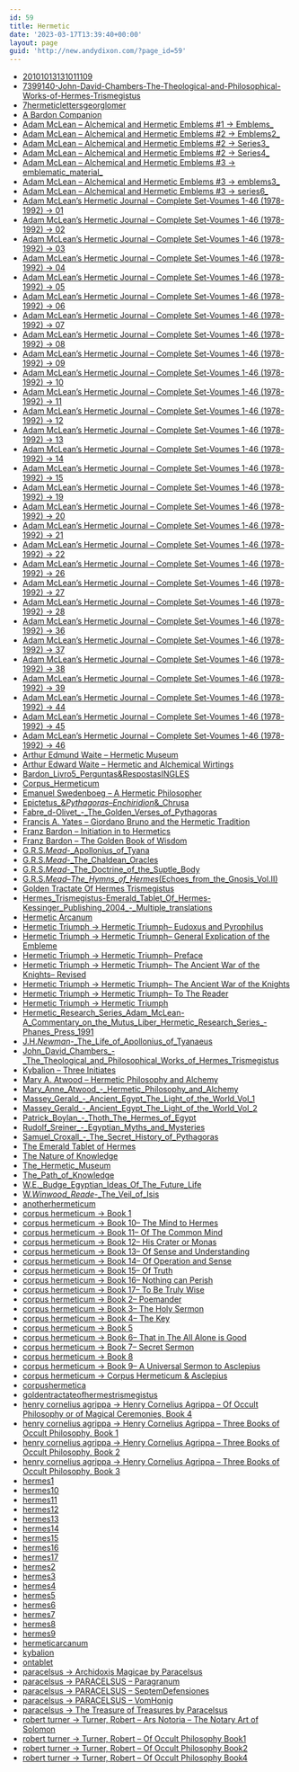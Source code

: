 ```yaml
---
id: 59
title: Hermetic
date: '2023-03-17T13:39:40+00:00'
layout: page
guid: 'http://new.andydixon.com/?page_id=59'
---
```


- [20101013131011109](https://occult.g8x2.ldn.idrivee2-23.com/Hermetic/20101013131011109.pdf)
- [7399140-John-David-Chambers-The-Theological-and-Philosophical-Works-of-Hermes-Trismegistus](https://occult.g8x2.ldn.idrivee2-23.com/Hermetic/7399140-John-David-Chambers-The-Theological-and-Philosophical-Works-of-Hermes-Trismegistus.pdf)
- [7hermeticlettersgeorglomer](https://occult.g8x2.ldn.idrivee2-23.com/Hermetic/7hermeticlettersgeorglomer.pdf)
- [A Bardon Companion](https://occult.g8x2.ldn.idrivee2-23.com/Hermetic/A%20Bardon%20Companion.pdf)
- [Adam McLean – Alchemical and Hermetic Emblems #1 -&gt; Emblems\_](https://occult.g8x2.ldn.idrivee2-23.com/Hermetic/Adam%20McLean%20-%20Alchemical%20and%20Hermetic%20Emblems%20#1/Emblems_.pdf)
- [Adam McLean – Alchemical and Hermetic Emblems #2 -&gt; Emblems2\_](https://occult.g8x2.ldn.idrivee2-23.com/Hermetic/Adam%20McLean%20-%20Alchemical%20and%20Hermetic%20Emblems%20#2/Emblems2_.pdf)
- [Adam McLean – Alchemical and Hermetic Emblems #2 -&gt; Series3\_](https://occult.g8x2.ldn.idrivee2-23.com/Hermetic/Adam%20McLean%20-%20Alchemical%20and%20Hermetic%20Emblems%20#2/Series3_.pdf)
- [Adam McLean – Alchemical and Hermetic Emblems #2 -&gt; Series4\_](https://occult.g8x2.ldn.idrivee2-23.com/Hermetic/Adam%20McLean%20-%20Alchemical%20and%20Hermetic%20Emblems%20#2/Series4_.pdf)
- [Adam McLean – Alchemical and Hermetic Emblems #3 -&gt; emblematic\_material\_](https://occult.g8x2.ldn.idrivee2-23.com/Hermetic/Adam%20McLean%20-%20Alchemical%20and%20Hermetic%20Emblems%20#3/emblematic_material_.pdf)
- [Adam McLean – Alchemical and Hermetic Emblems #3 -&gt; emblems3\_](https://occult.g8x2.ldn.idrivee2-23.com/Hermetic/Adam%20McLean%20-%20Alchemical%20and%20Hermetic%20Emblems%20#3/emblems3_.pdf)
- [Adam McLean – Alchemical and Hermetic Emblems #3 -&gt; series6\_](https://occult.g8x2.ldn.idrivee2-23.com/Hermetic/Adam%20McLean%20-%20Alchemical%20and%20Hermetic%20Emblems%20#3/series6_.pdf)
- [Adam McLean’s Hermetic Journal – Complete Set-Voumes 1-46 (1978-1992) -&gt; 01](https://occult.g8x2.ldn.idrivee2-23.com/Hermetic/Adam%20McLean%27s%20Hermetic%20Journal%20-%20Complete%20Set-Voumes%201-46%20(1978-1992)/01.pdf)
- [Adam McLean’s Hermetic Journal – Complete Set-Voumes 1-46 (1978-1992) -&gt; 02](https://occult.g8x2.ldn.idrivee2-23.com/Hermetic/Adam%20McLean%27s%20Hermetic%20Journal%20-%20Complete%20Set-Voumes%201-46%20(1978-1992)/02.pdf)
- [Adam McLean’s Hermetic Journal – Complete Set-Voumes 1-46 (1978-1992) -&gt; 03](https://occult.g8x2.ldn.idrivee2-23.com/Hermetic/Adam%20McLean%27s%20Hermetic%20Journal%20-%20Complete%20Set-Voumes%201-46%20(1978-1992)/03.pdf)
- [Adam McLean’s Hermetic Journal – Complete Set-Voumes 1-46 (1978-1992) -&gt; 04](https://occult.g8x2.ldn.idrivee2-23.com/Hermetic/Adam%20McLean%27s%20Hermetic%20Journal%20-%20Complete%20Set-Voumes%201-46%20(1978-1992)/04.pdf)
- [Adam McLean’s Hermetic Journal – Complete Set-Voumes 1-46 (1978-1992) -&gt; 05](https://occult.g8x2.ldn.idrivee2-23.com/Hermetic/Adam%20McLean%27s%20Hermetic%20Journal%20-%20Complete%20Set-Voumes%201-46%20(1978-1992)/05.pdf)
- [Adam McLean’s Hermetic Journal – Complete Set-Voumes 1-46 (1978-1992) -&gt; 06](https://occult.g8x2.ldn.idrivee2-23.com/Hermetic/Adam%20McLean%27s%20Hermetic%20Journal%20-%20Complete%20Set-Voumes%201-46%20(1978-1992)/06.pdf)
- [Adam McLean’s Hermetic Journal – Complete Set-Voumes 1-46 (1978-1992) -&gt; 07](https://occult.g8x2.ldn.idrivee2-23.com/Hermetic/Adam%20McLean%27s%20Hermetic%20Journal%20-%20Complete%20Set-Voumes%201-46%20(1978-1992)/07.pdf)
- [Adam McLean’s Hermetic Journal – Complete Set-Voumes 1-46 (1978-1992) -&gt; 08](https://occult.g8x2.ldn.idrivee2-23.com/Hermetic/Adam%20McLean%27s%20Hermetic%20Journal%20-%20Complete%20Set-Voumes%201-46%20(1978-1992)/08.pdf)
- [Adam McLean’s Hermetic Journal – Complete Set-Voumes 1-46 (1978-1992) -&gt; 09](https://occult.g8x2.ldn.idrivee2-23.com/Hermetic/Adam%20McLean%27s%20Hermetic%20Journal%20-%20Complete%20Set-Voumes%201-46%20(1978-1992)/09.pdf)
- [Adam McLean’s Hermetic Journal – Complete Set-Voumes 1-46 (1978-1992) -&gt; 10](https://occult.g8x2.ldn.idrivee2-23.com/Hermetic/Adam%20McLean%27s%20Hermetic%20Journal%20-%20Complete%20Set-Voumes%201-46%20(1978-1992)/10.pdf)
- [Adam McLean’s Hermetic Journal – Complete Set-Voumes 1-46 (1978-1992) -&gt; 11](https://occult.g8x2.ldn.idrivee2-23.com/Hermetic/Adam%20McLean%27s%20Hermetic%20Journal%20-%20Complete%20Set-Voumes%201-46%20(1978-1992)/11.pdf)
- [Adam McLean’s Hermetic Journal – Complete Set-Voumes 1-46 (1978-1992) -&gt; 12](https://occult.g8x2.ldn.idrivee2-23.com/Hermetic/Adam%20McLean%27s%20Hermetic%20Journal%20-%20Complete%20Set-Voumes%201-46%20(1978-1992)/12.pdf)
- [Adam McLean’s Hermetic Journal – Complete Set-Voumes 1-46 (1978-1992) -&gt; 13](https://occult.g8x2.ldn.idrivee2-23.com/Hermetic/Adam%20McLean%27s%20Hermetic%20Journal%20-%20Complete%20Set-Voumes%201-46%20(1978-1992)/13.pdf)
- [Adam McLean’s Hermetic Journal – Complete Set-Voumes 1-46 (1978-1992) -&gt; 14](https://occult.g8x2.ldn.idrivee2-23.com/Hermetic/Adam%20McLean%27s%20Hermetic%20Journal%20-%20Complete%20Set-Voumes%201-46%20(1978-1992)/14.pdf)
- [Adam McLean’s Hermetic Journal – Complete Set-Voumes 1-46 (1978-1992) -&gt; 15](https://occult.g8x2.ldn.idrivee2-23.com/Hermetic/Adam%20McLean%27s%20Hermetic%20Journal%20-%20Complete%20Set-Voumes%201-46%20(1978-1992)/15.pdf)
- [Adam McLean’s Hermetic Journal – Complete Set-Voumes 1-46 (1978-1992) -&gt; 19](https://occult.g8x2.ldn.idrivee2-23.com/Hermetic/Adam%20McLean%27s%20Hermetic%20Journal%20-%20Complete%20Set-Voumes%201-46%20(1978-1992)/19.pdf)
- [Adam McLean’s Hermetic Journal – Complete Set-Voumes 1-46 (1978-1992) -&gt; 20](https://occult.g8x2.ldn.idrivee2-23.com/Hermetic/Adam%20McLean%27s%20Hermetic%20Journal%20-%20Complete%20Set-Voumes%201-46%20(1978-1992)/20.pdf)
- [Adam McLean’s Hermetic Journal – Complete Set-Voumes 1-46 (1978-1992) -&gt; 21](https://occult.g8x2.ldn.idrivee2-23.com/Hermetic/Adam%20McLean%27s%20Hermetic%20Journal%20-%20Complete%20Set-Voumes%201-46%20(1978-1992)/21.pdf)
- [Adam McLean’s Hermetic Journal – Complete Set-Voumes 1-46 (1978-1992) -&gt; 22](https://occult.g8x2.ldn.idrivee2-23.com/Hermetic/Adam%20McLean%27s%20Hermetic%20Journal%20-%20Complete%20Set-Voumes%201-46%20(1978-1992)/22.pdf)
- [Adam McLean’s Hermetic Journal – Complete Set-Voumes 1-46 (1978-1992) -&gt; 26](https://occult.g8x2.ldn.idrivee2-23.com/Hermetic/Adam%20McLean%27s%20Hermetic%20Journal%20-%20Complete%20Set-Voumes%201-46%20(1978-1992)/26.pdf)
- [Adam McLean’s Hermetic Journal – Complete Set-Voumes 1-46 (1978-1992) -&gt; 27](https://occult.g8x2.ldn.idrivee2-23.com/Hermetic/Adam%20McLean%27s%20Hermetic%20Journal%20-%20Complete%20Set-Voumes%201-46%20(1978-1992)/27.pdf)
- [Adam McLean’s Hermetic Journal – Complete Set-Voumes 1-46 (1978-1992) -&gt; 28](https://occult.g8x2.ldn.idrivee2-23.com/Hermetic/Adam%20McLean%27s%20Hermetic%20Journal%20-%20Complete%20Set-Voumes%201-46%20(1978-1992)/28.pdf)
- [Adam McLean’s Hermetic Journal – Complete Set-Voumes 1-46 (1978-1992) -&gt; 36](https://occult.g8x2.ldn.idrivee2-23.com/Hermetic/Adam%20McLean%27s%20Hermetic%20Journal%20-%20Complete%20Set-Voumes%201-46%20(1978-1992)/36.pdf)
- [Adam McLean’s Hermetic Journal – Complete Set-Voumes 1-46 (1978-1992) -&gt; 37](https://occult.g8x2.ldn.idrivee2-23.com/Hermetic/Adam%20McLean%27s%20Hermetic%20Journal%20-%20Complete%20Set-Voumes%201-46%20(1978-1992)/37.pdf)
- [Adam McLean’s Hermetic Journal – Complete Set-Voumes 1-46 (1978-1992) -&gt; 38](https://occult.g8x2.ldn.idrivee2-23.com/Hermetic/Adam%20McLean%27s%20Hermetic%20Journal%20-%20Complete%20Set-Voumes%201-46%20(1978-1992)/38.pdf)
- [Adam McLean’s Hermetic Journal – Complete Set-Voumes 1-46 (1978-1992) -&gt; 39](https://occult.g8x2.ldn.idrivee2-23.com/Hermetic/Adam%20McLean%27s%20Hermetic%20Journal%20-%20Complete%20Set-Voumes%201-46%20(1978-1992)/39.pdf)
- [Adam McLean’s Hermetic Journal – Complete Set-Voumes 1-46 (1978-1992) -&gt; 44](https://occult.g8x2.ldn.idrivee2-23.com/Hermetic/Adam%20McLean%27s%20Hermetic%20Journal%20-%20Complete%20Set-Voumes%201-46%20(1978-1992)/44.pdf)
- [Adam McLean’s Hermetic Journal – Complete Set-Voumes 1-46 (1978-1992) -&gt; 45](https://occult.g8x2.ldn.idrivee2-23.com/Hermetic/Adam%20McLean%27s%20Hermetic%20Journal%20-%20Complete%20Set-Voumes%201-46%20(1978-1992)/45.pdf)
- [Adam McLean’s Hermetic Journal – Complete Set-Voumes 1-46 (1978-1992) -&gt; 46](https://occult.g8x2.ldn.idrivee2-23.com/Hermetic/Adam%20McLean%27s%20Hermetic%20Journal%20-%20Complete%20Set-Voumes%201-46%20(1978-1992)/46.pdf)
- [Arthur Edmund Waite – Hermetic Museum](https://occult.g8x2.ldn.idrivee2-23.com/Hermetic/Arthur%20Edmund%20Waite%20-%20Hermetic%20Museum.pdf)
- [Arthur Edward Waite – Hermetic and Alchemical Wirtings](https://occult.g8x2.ldn.idrivee2-23.com/Hermetic/Arthur%20Edward%20Waite%20-%20Hermetic%20and%20Alchemical%20Wirtings.pdf)
- [Bardon\_Livro5\_Perguntas&amp;RespostasINGLES](https://occult.g8x2.ldn.idrivee2-23.com/Hermetic/Bardon_Livro5_Perguntas%26RespostasINGLES.doc)
- [Corpus\_Hermeticum](https://occult.g8x2.ldn.idrivee2-23.com/Hermetic/Corpus_Hermeticum.pdf)
- [Emanuel Swedenboeg – A Hermetic Philosopher](https://occult.g8x2.ldn.idrivee2-23.com/Hermetic/Emanuel%20Swedenboeg%20-%20A%20Hermetic%20Philosopher.pdf)
- [Epictetus\_&amp;*Pythagoras*–*Enchiridion*&amp;\_Chrusa](https://occult.g8x2.ldn.idrivee2-23.com/Hermetic/Epictetus_%26_Pythagoras_-_Enchiridion_%26_Chrusa.pdf)
- [Fabre\_d-Olivet\_-\_The\_Golden\_Verses\_of\_Pythagoras](https://occult.g8x2.ldn.idrivee2-23.com/Hermetic/Fabre_d-Olivet_-_The_Golden_Verses_of_Pythagoras.pdf)
- [Francis A. Yates – Giordano Bruno and the Hermetic Tradition](https://occult.g8x2.ldn.idrivee2-23.com/Hermetic/Francis%20A.%20Yates%20-%20Giordano%20Bruno%20and%20the%20Hermetic%20Tradition.pdf)
- [Franz Bardon – Initiation in to Hermetics](https://occult.g8x2.ldn.idrivee2-23.com/Hermetic/Franz%20Bardon%20-%20Initiation%20in%20to%20Hermetics.pdf)
- [Franz Bardon – The Golden Book of Wisdom](https://occult.g8x2.ldn.idrivee2-23.com/Hermetic/Franz%20Bardon%20-%20The%20Golden%20Book%20of%20Wisdom.pdf)
- [G.R.S.*Mead*-\_Apollonius\_of\_Tyana](https://occult.g8x2.ldn.idrivee2-23.com/Hermetic/G.R.S._Mead_-_Apollonius_of_Tyana.pdf)
- [G.R.S.*Mead*-\_The\_Chaldean\_Oracles](https://occult.g8x2.ldn.idrivee2-23.com/Hermetic/G.R.S._Mead_-_The_Chaldean_Oracles.pdf)
- [G.R.S.*Mead*-\_The\_Doctrine\_of\_the\_Suptle\_Body](https://occult.g8x2.ldn.idrivee2-23.com/Hermetic/G.R.S._Mead_-_The_Doctrine_of_the_Suptle_Body.pdf)
- [G.R.S.*Mead*–*The\_Hymns\_of\_Hermes*(Echoes\_from\_the\_Gnosis\_Vol.II)](https://occult.g8x2.ldn.idrivee2-23.com/Hermetic/G.R.S._Mead_-_The_Hymns_of_Hermes_%28Echoes_from_the_Gnosis_Vol.II%29.pdf)
- [Golden Tractate Of Hermes Trismegistus](https://occult.g8x2.ldn.idrivee2-23.com/Hermetic/Golden%20Tractate%20Of%20Hermes%20Trismegistus.pdf)
- [Hermes\_Trismegistus-Emerald\_Tablet\_Of\_Hermes-Kessinger\_Publishing\_2004\_-\_Multiple\_translations](https://occult.g8x2.ldn.idrivee2-23.com/Hermetic/Hermes_Trismegistus-Emerald_Tablet_Of_Hermes-Kessinger_Publishing_2004_-_Multiple_translations.pdf)
- [Hermetic Arcanum](https://occult.g8x2.ldn.idrivee2-23.com/Hermetic/Hermetic%20Arcanum.pdf)
- [Hermetic Triumph -&gt; Hermetic Triumph– Eudoxus and Pyrophilus](https://occult.g8x2.ldn.idrivee2-23.com/Hermetic/Hermetic%20Triumph/Hermetic%20Triumph--%20Eudoxus%20and%20Pyrophilus.txt)
- [Hermetic Triumph -&gt; Hermetic Triumph– General Explication of the Embleme](https://occult.g8x2.ldn.idrivee2-23.com/Hermetic/Hermetic%20Triumph/Hermetic%20Triumph--%20General%20Explication%20of%20the%20Embleme.txt)
- [Hermetic Triumph -&gt; Hermetic Triumph– Preface](https://occult.g8x2.ldn.idrivee2-23.com/Hermetic/Hermetic%20Triumph/Hermetic%20Triumph--%20Preface.txt)
- [Hermetic Triumph -&gt; Hermetic Triumph– The Ancient War of the Knights– Revised](https://occult.g8x2.ldn.idrivee2-23.com/Hermetic/Hermetic%20Triumph/Hermetic%20Triumph--%20The%20Ancient%20War%20of%20the%20Knights--%20Revised.txt)
- [Hermetic Triumph -&gt; Hermetic Triumph– The Ancient War of the Knights](https://occult.g8x2.ldn.idrivee2-23.com/Hermetic/Hermetic%20Triumph/Hermetic%20Triumph--%20The%20Ancient%20War%20of%20the%20Knights.txt)
- [Hermetic Triumph -&gt; Hermetic Triumph– To The Reader](https://occult.g8x2.ldn.idrivee2-23.com/Hermetic/Hermetic%20Triumph/Hermetic%20Triumph--%20To%20The%20Reader.txt)
- [Hermetic Triumph -&gt; Hermetic Triumph](https://occult.g8x2.ldn.idrivee2-23.com/Hermetic/Hermetic%20Triumph/Hermetic%20Triumph.txt)
- [Hermetic\_Research\_Series\_Adam\_McLean-A\_Commentary\_on\_the\_Mutus\_Liber\_Hermetic\_Research\_Series\_-Phanes\_Press\_1991](https://occult.g8x2.ldn.idrivee2-23.com/Hermetic/Hermetic_Research_Series_Adam_McLean-A_Commentary_on_the_Mutus_Liber_Hermetic_Research_Series_-Phanes_Press_1991.pdf)
- [J.H.*Newman*-\_The\_Life\_of\_Apollonius\_of\_Tyanaeus](https://occult.g8x2.ldn.idrivee2-23.com/Hermetic/J.H._Newman_-_The_Life_of_Apollonius_of_Tyanaeus.pdf)
- [John\_David\_Chambers\_-\_The\_Theological\_and\_Philosophical\_Works\_of\_Hermes\_Trismegistus](https://occult.g8x2.ldn.idrivee2-23.com/Hermetic/John_David_Chambers_-_The_Theological_and_Philosophical_Works_of_Hermes_Trismegistus.pdf)
- [Kybalion – Three Initiates](https://occult.g8x2.ldn.idrivee2-23.com/Hermetic/Kybalion%20-%20Three%20Initiates.pdf)
- [Mary A. Atwood – Hermetic Philosophy and Alchemy](https://occult.g8x2.ldn.idrivee2-23.com/Hermetic/Mary%20A.%20Atwood%20-%20Hermetic%20Philosophy%20and%20Alchemy.doc)
- [Mary\_Anne\_Atwood\_-\_Hermetic\_Philosophy\_and\_Alchemy](https://occult.g8x2.ldn.idrivee2-23.com/Hermetic/Mary_Anne_Atwood_-_Hermetic_Philosophy_and_Alchemy.doc)
- [Massey\_Gerald\_-\_Ancient\_Egypt\_The\_Light\_of\_the\_World\_Vol\_1](https://occult.g8x2.ldn.idrivee2-23.com/Hermetic/Massey_Gerald_-_Ancient_Egypt_The_Light_of_the_World_Vol_1.doc)
- [Massey\_Gerald\_-\_Ancient\_Egypt\_The\_Light\_of\_the\_World\_Vol\_2](https://occult.g8x2.ldn.idrivee2-23.com/Hermetic/Massey_Gerald_-_Ancient_Egypt_The_Light_of_the_World_Vol_2.doc)
- [Patrick\_Boylan\_-\_Thoth\_The\_Hermes\_of\_Egypt](https://occult.g8x2.ldn.idrivee2-23.com/Hermetic/Patrick_Boylan_-_Thoth_The_Hermes_of_Egypt.pdf)
- [Rudolf\_Sreiner\_-\_Egyptian\_Myths\_and\_Mysteries](https://occult.g8x2.ldn.idrivee2-23.com/Hermetic/Rudolf_Sreiner_-_Egyptian_Myths_and_Mysteries.pdf)
- [Samuel\_Croxall\_-\_The\_Secret\_History\_of\_Pythagoras](https://occult.g8x2.ldn.idrivee2-23.com/Hermetic/Samuel_Croxall_-_The_Secret_History_of_Pythagoras.pdf)
- [The Emerald Tablet of Hermes](https://occult.g8x2.ldn.idrivee2-23.com/Hermetic/The%20Emerald%20Tablet%20of%20Hermes.pdf)
- [The Nature of Knowledge](https://occult.g8x2.ldn.idrivee2-23.com/Hermetic/The%20Nature%20of%20Knowledge.pdf)
- [The\_Hermetic\_Museum](https://occult.g8x2.ldn.idrivee2-23.com/Hermetic/The_Hermetic_Museum.pdf)
- [The\_Path\_of\_Knowledge](https://occult.g8x2.ldn.idrivee2-23.com/Hermetic/The_Path_of_Knowledge.pdf)
- [W.E.\_Budge\_Egyptian\_Ideas\_Of\_The\_Future\_Life](https://occult.g8x2.ldn.idrivee2-23.com/Hermetic/W.E._Budge_Egyptian_Ideas_Of_The_Future_Life.pdf)
- [W.*Winwood\_Reade*-\_The\_Veil\_of\_Isis](https://occult.g8x2.ldn.idrivee2-23.com/Hermetic/W._Winwood_Reade_-_The_Veil_of_Isis.pdf)
- [anotherhermeticum](https://occult.g8x2.ldn.idrivee2-23.com/Hermetic/anotherhermeticum.pdf)
- [corpus hermeticum -&gt; Book 1](https://occult.g8x2.ldn.idrivee2-23.com/Hermetic/corpus%20hermeticum/Book%201.txt)
- [corpus hermeticum -&gt; Book 10– The Mind to Hermes](https://occult.g8x2.ldn.idrivee2-23.com/Hermetic/corpus%20hermeticum/Book%2010--%20The%20Mind%20to%20Hermes.txt)
- [corpus hermeticum -&gt; Book 11– Of The Common Mind](https://occult.g8x2.ldn.idrivee2-23.com/Hermetic/corpus%20hermeticum/Book%2011--%20Of%20The%20Common%20Mind.txt)
- [corpus hermeticum -&gt; Book 12– His Crater or Monas](https://occult.g8x2.ldn.idrivee2-23.com/Hermetic/corpus%20hermeticum/Book%2012--%20His%20Crater%20or%20Monas.txt)
- [corpus hermeticum -&gt; Book 13– Of Sense and Understanding](https://occult.g8x2.ldn.idrivee2-23.com/Hermetic/corpus%20hermeticum/Book%2013--%20Of%20Sense%20and%20Understanding.txt)
- [corpus hermeticum -&gt; Book 14– Of Operation and Sense](https://occult.g8x2.ldn.idrivee2-23.com/Hermetic/corpus%20hermeticum/Book%2014--%20Of%20Operation%20and%20Sense.txt)
- [corpus hermeticum -&gt; Book 15– Of Truth](https://occult.g8x2.ldn.idrivee2-23.com/Hermetic/corpus%20hermeticum/Book%2015--%20Of%20Truth.txt)
- [corpus hermeticum -&gt; Book 16– Nothing can Perish](https://occult.g8x2.ldn.idrivee2-23.com/Hermetic/corpus%20hermeticum/Book%2016--%20Nothing%20can%20Perish.txt)
- [corpus hermeticum -&gt; Book 17– To Be Truly Wise](https://occult.g8x2.ldn.idrivee2-23.com/Hermetic/corpus%20hermeticum/Book%2017--%20To%20Be%20Truly%20Wise.txt)
- [corpus hermeticum -&gt; Book 2– Poemander](https://occult.g8x2.ldn.idrivee2-23.com/Hermetic/corpus%20hermeticum/Book%202--%20Poemander.txt)
- [corpus hermeticum -&gt; Book 3– The Holy Sermon](https://occult.g8x2.ldn.idrivee2-23.com/Hermetic/corpus%20hermeticum/Book%203--%20The%20Holy%20Sermon.txt)
- [corpus hermeticum -&gt; Book 4– The Key](https://occult.g8x2.ldn.idrivee2-23.com/Hermetic/corpus%20hermeticum/Book%204--%20The%20Key.txt)
- [corpus hermeticum -&gt; Book 5](https://occult.g8x2.ldn.idrivee2-23.com/Hermetic/corpus%20hermeticum/Book%205.txt)
- [corpus hermeticum -&gt; Book 6– That in The All Alone is Good](https://occult.g8x2.ldn.idrivee2-23.com/Hermetic/corpus%20hermeticum/Book%206--%20That%20in%20The%20All%20Alone%20is%20Good.txt)
- [corpus hermeticum -&gt; Book 7– Secret Sermon](https://occult.g8x2.ldn.idrivee2-23.com/Hermetic/corpus%20hermeticum/Book%207--%20Secret%20Sermon.txt)
- [corpus hermeticum -&gt; Book 8](https://occult.g8x2.ldn.idrivee2-23.com/Hermetic/corpus%20hermeticum/Book%208.txt)
- [corpus hermeticum -&gt; Book 9– A Universal Sermon to Asclepius](https://occult.g8x2.ldn.idrivee2-23.com/Hermetic/corpus%20hermeticum/Book%209--%20A%20Universal%20Sermon%20to%20Asclepius.txt)
- [corpus hermeticum -&gt; Corpus Hermeticum &amp; Asclepius](https://occult.g8x2.ldn.idrivee2-23.com/Hermetic/corpus%20hermeticum/Corpus%20Hermeticum%20%26%20Asclepius.pdf)
- [corpushermetica](https://occult.g8x2.ldn.idrivee2-23.com/Hermetic/corpushermetica.pdf)
- [goldentractateofhermestrismegistus](https://occult.g8x2.ldn.idrivee2-23.com/Hermetic/goldentractateofhermestrismegistus.pdf)
- [henry cornelius agrippa -&gt; Henry Cornelius Agrippa – Of Occult Philosophy or of Magical Ceremonies, Book 4](https://occult.g8x2.ldn.idrivee2-23.com/Hermetic/henry%20cornelius%20agrippa/Henry%20Cornelius%20Agrippa%20-%20Of%20Occult%20Philosophy%20or%20of%20Magical%20Ceremonies%2C%20Book%204.pdf)
- [henry cornelius agrippa -&gt; Henry Cornelius Agrippa – Three Books of Occult Philosophy, Book 1](https://occult.g8x2.ldn.idrivee2-23.com/Hermetic/henry%20cornelius%20agrippa/Henry%20Cornelius%20Agrippa%20-%20Three%20Books%20of%20Occult%20Philosophy%2C%20Book%201.pdf)
- [henry cornelius agrippa -&gt; Henry Cornelius Agrippa – Three Books of Occult Philosophy, Book 2](https://occult.g8x2.ldn.idrivee2-23.com/Hermetic/henry%20cornelius%20agrippa/Henry%20Cornelius%20Agrippa%20-%20Three%20Books%20of%20Occult%20Philosophy%2C%20Book%202.pdf)
- [henry cornelius agrippa -&gt; Henry Cornelius Agrippa – Three Books of Occult Philosophy, Book 3](https://occult.g8x2.ldn.idrivee2-23.com/Hermetic/henry%20cornelius%20agrippa/Henry%20Cornelius%20Agrippa%20-%20Three%20Books%20of%20Occult%20Philosophy%2C%20Book%203.pdf)
- [hermes1](https://occult.g8x2.ldn.idrivee2-23.com/Hermetic/hermes1.pdf)
- [hermes10](https://occult.g8x2.ldn.idrivee2-23.com/Hermetic/hermes10.pdf)
- [hermes11](https://occult.g8x2.ldn.idrivee2-23.com/Hermetic/hermes11.pdf)
- [hermes12](https://occult.g8x2.ldn.idrivee2-23.com/Hermetic/hermes12.pdf)
- [hermes13](https://occult.g8x2.ldn.idrivee2-23.com/Hermetic/hermes13.pdf)
- [hermes14](https://occult.g8x2.ldn.idrivee2-23.com/Hermetic/hermes14.pdf)
- [hermes15](https://occult.g8x2.ldn.idrivee2-23.com/Hermetic/hermes15.pdf)
- [hermes16](https://occult.g8x2.ldn.idrivee2-23.com/Hermetic/hermes16.pdf)
- [hermes17](https://occult.g8x2.ldn.idrivee2-23.com/Hermetic/hermes17.pdf)
- [hermes2](https://occult.g8x2.ldn.idrivee2-23.com/Hermetic/hermes2.pdf)
- [hermes3](https://occult.g8x2.ldn.idrivee2-23.com/Hermetic/hermes3.pdf)
- [hermes4](https://occult.g8x2.ldn.idrivee2-23.com/Hermetic/hermes4.pdf)
- [hermes5](https://occult.g8x2.ldn.idrivee2-23.com/Hermetic/hermes5.pdf)
- [hermes6](https://occult.g8x2.ldn.idrivee2-23.com/Hermetic/hermes6.pdf)
- [hermes7](https://occult.g8x2.ldn.idrivee2-23.com/Hermetic/hermes7.pdf)
- [hermes8](https://occult.g8x2.ldn.idrivee2-23.com/Hermetic/hermes8.pdf)
- [hermes9](https://occult.g8x2.ldn.idrivee2-23.com/Hermetic/hermes9.pdf)
- [hermeticarcanum](https://occult.g8x2.ldn.idrivee2-23.com/Hermetic/hermeticarcanum.pdf)
- [kybalion](https://occult.g8x2.ldn.idrivee2-23.com/Hermetic/kybalion.pdf)
- [ontablet](https://occult.g8x2.ldn.idrivee2-23.com/Hermetic/ontablet.pdf)
- [paracelsus -&gt; Archidoxis Magicae by Paracelsus](https://occult.g8x2.ldn.idrivee2-23.com/Hermetic/paracelsus/Archidoxis%20Magicae%20by%20Paracelsus.pdf)
- [paracelsus -&gt; PARACELSUS – Paragranum](https://occult.g8x2.ldn.idrivee2-23.com/Hermetic/paracelsus/PARACELSUS%20-%20Paragranum.pdf)
- [paracelsus -&gt; PARACELSUS – SeptemDefensiones](https://occult.g8x2.ldn.idrivee2-23.com/Hermetic/paracelsus/PARACELSUS%20-%20SeptemDefensiones.pdf)
- [paracelsus -&gt; PARACELSUS – VomHonig](https://occult.g8x2.ldn.idrivee2-23.com/Hermetic/paracelsus/PARACELSUS%20-%20VomHonig.pdf)
- [paracelsus -&gt; The Treasure of Treasures by Paracelsus](https://occult.g8x2.ldn.idrivee2-23.com/Hermetic/paracelsus/The%20Treasure%20of%20Treasures%20by%20Paracelsus.pdf)
- [robert turner -&gt; Turner, Robert – Ars Notoria – The Notary Art of Solomon](https://occult.g8x2.ldn.idrivee2-23.com/Hermetic/robert%20turner/Turner%2C%20Robert%20-%20Ars%20Notoria%20-%20The%20Notary%20Art%20of%20Solomon.pdf)
- [robert turner -&gt; Turner, Robert – Of Occult Philosophy Book1](https://occult.g8x2.ldn.idrivee2-23.com/Hermetic/robert%20turner/Turner%2C%20Robert%20-%20Of%20Occult%20Philosophy%20Book1.pdf)
- [robert turner -&gt; Turner, Robert – Of Occult Philosophy Book2](https://occult.g8x2.ldn.idrivee2-23.com/Hermetic/robert%20turner/Turner%2C%20Robert%20-%20Of%20Occult%20Philosophy%20Book2.pdf)
- [robert turner -&gt; Turner, Robert – Of Occult Philosophy Book4](https://occult.g8x2.ldn.idrivee2-23.com/Hermetic/robert%20turner/Turner%2C%20Robert%20-%20Of%20Occult%20Philosophy%20Book4.pdf)